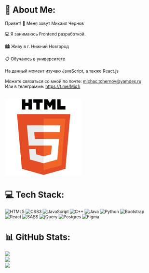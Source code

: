 # 💫 About Me:
Привет! 👋 Меня зовут Михаил Чернов<br><br>💻 Я занимаюсь Frontend разработкой.<br><br>🏙 Живу в г. Нижний Новгород<br><br>📋 Обучаюсь в университете<br><br>На данный момент изучаю JavaScript, а также React.js<br><br>Можете связаться со мной по почте: michac.tchernov@yamdex.ru<br>Или в телеграмме: https://t.me/Mid1i<br><br>

![HTML5](https://github.com/devicons/devicon/blob/master/icons/html5/html5-original-wordmark.svg)

# 💻 Tech Stack:
![HTML5](https://img.shields.io/badge/html5-%23E34F26.svg?style=flat&logo=html5&logoColor=white) ![CSS3](https://img.shields.io/badge/css3-%231572B6.svg?style=flat&logo=css3&logoColor=white) ![JavaScript](https://img.shields.io/badge/javascript-%23323330.svg?style=flat&logo=javascript&logoColor=%23F7DF1E) ![C++](https://img.shields.io/badge/c++-%2300599C.svg?style=flat&logo=c%2B%2B&logoColor=white) ![Java](https://img.shields.io/badge/java-%23ED8B00.svg?style=flat&logo=java&logoColor=white) ![Python](https://img.shields.io/badge/python-3670A0?style=flat&logo=python&logoColor=ffdd54) ![Bootstrap](https://img.shields.io/badge/bootstrap-%23563D7C.svg?style=flat&logo=bootstrap&logoColor=white) ![React](https://img.shields.io/badge/react-%2320232a.svg?style=flat&logo=react&logoColor=%2361DAFB) ![SASS](https://img.shields.io/badge/SASS-hotpink.svg?style=flat&logo=SASS&logoColor=white) ![jQuery](https://img.shields.io/badge/jquery-%230769AD.svg?style=flat&logo=jquery&logoColor=white) ![Postgres](https://img.shields.io/badge/postgres-%23316192.svg?style=flat&logo=postgresql&logoColor=white) 	![Figma](https://img.shields.io/badge/figma-%23F24E1E.svg?style=flat&logo=figma&logoColor=white)
# 📊 GitHub Stats:
![](https://github-readme-stats.vercel.app/api?username=Mid1i&theme=dark&hide_border=false&include_all_commits=true&count_private=false)<br/>
![](https://github-readme-streak-stats.herokuapp.com/?user=Mid1i&theme=dark&hide_border=false)<br/>
![](https://github-readme-stats.vercel.app/api/top-langs/?username=Mid1i&theme=dark&hide_border=false&include_all_commits=true&count_private=false&layout=compact)

<!-- Proudly created with GPRM ( https://gprm.itsvg.in ) -->
